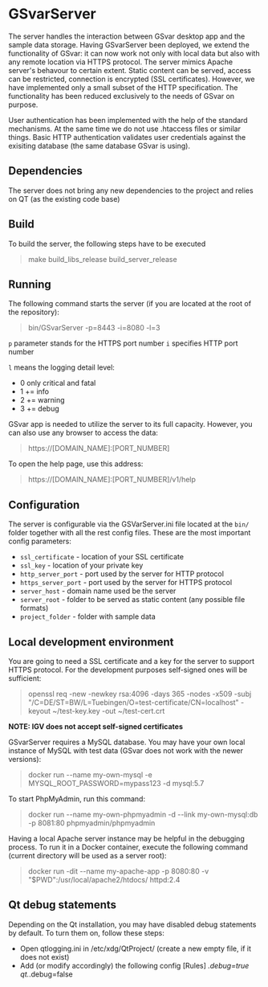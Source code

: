 # GSvarServer
The server handles the interaction between GSvar desktop app and the sample data storage. Having GSvarServer been deployed, we extend the functionality of GSvar: it can now work not only with local data but also with any remote location via HTTPS protocol. The server mimics Apache server's behavour to certain extent. Static content can be served, access can be restricted, connection is encrypted (SSL certificates). However, we have implemented only a small subset of the HTTP specification. The functionality has been reduced exclusively to the needs of GSvar on purpose.

User authentication has been implemented with the help of the standard mechanisms. At the same time we do not use .htaccess files or similar things. Basic HTTP authentication validates user credentials against the exisiting database (the same database GSvar is using). 

## Dependencies
The server does not bring any new dependencies to the project and relies on QT (as the existing code base)

## Build
To build the server, the following steps have to be executed
> make build_libs_release
> build_server_release

## Running
The following command starts the server (if you are located at the root of the repository):
> bin/GSvarServer -p=8443 -i=8080 -l=3

`p` parameter stands for the HTTPS port number
`i` specifies HTTP port number

`l` means the logging detail level:
* 0 only critical and fatal
* 1 += info
* 2 += warning
* 3 += debug

GSvar app is needed to utilize the server to its full capacity. However, you can also use any browser to access the data:
> https://[DOMAIN_NAME]:[PORT_NUMBER]


To open the help page, use this address:
> https://[DOMAIN_NAME]:[PORT_NUMBER]/v1/help

## Configuration
The server is configurable via the GSVarServer.ini file located at the `bin/` folder together with all the rest config files.
These are the most important config parameters:
* `ssl_certificate` - location of your SSL certificate
* `ssl_key` - location of your private key
* `http_server_port` - port used by the server for HTTP protocol
* `https_server_port` - port used by the server for HTTPS protocol
* `server_host` - domain name used be the server
* `server_root` - folder to be served as static content (any possible file formats)
* `project_folder` - folder with sample data

## Local development environment
You are going to need a SSL certificate and a key for the server to support HTTPS protocol. For the development purposes self-signed ones will be sufficient:
> openssl req -new -newkey rsa:4096 -days 365 -nodes -x509 -subj "/C=DE/ST=BW/L=Tuebingen/O=test-certificate/CN=localhost" -keyout ~/test-key.key -out ~/test-cert.crt

<strong>NOTE: IGV does not accept self-signed certificates</strong>

GSvarServer requires a MySQL database. You may have your own local instance of MySQL with test data (GSvar does not work with the newer versions):

> docker run --name my-own-mysql -e MYSQL_ROOT_PASSWORD=mypass123 -d mysql:5.7

To start PhpMyAdmin, run this command:

> docker run --name my-own-phpmyadmin -d --link my-own-mysql:db -p 8081:80 phpmyadmin/phpmyadmin

Having a local Apache server instance may be helpful in the debugging process. To run it in a Docker container, execute the following command (current directory will be
used as a server root):

> docker run -dit --name my-apache-app -p 8080:80 -v "$PWD":/usr/local/apache2/htdocs/ httpd:2.4

## Qt debug statements
Depending on the Qt installation, you may have disabled debug statements by default. To turn them on, follow these steps:
- Open qtlogging.ini in /etc/xdg/QtProject/ (create a new empty file, if it does not exist)
- Add (or modify accordingly) the following config
[Rules]
*.debug=true
qt.*.debug=false
